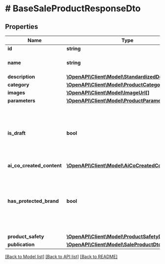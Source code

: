 # # BaseSaleProductResponseDto

## Properties

Name | Type | Description | Notes
------------ | ------------- | ------------- | -------------
**id** | **string** |  |
**name** | **string** | Name of the product. |
**description** | [**\OpenAPI\Client\Model\StandardizedDescription**](StandardizedDescription.md) |  | [optional]
**category** | [**\OpenAPI\Client\Model\ProductCategoryWithPath**](ProductCategoryWithPath.md) |  |
**images** | [**\OpenAPI\Client\Model\ImageUrl[]**](ImageUrl.md) |  | [optional]
**parameters** | [**\OpenAPI\Client\Model\ProductParameterDto[]**](ProductParameterDto.md) |  | [optional]
**is_draft** | **bool** | Flag that informs if product is waiting for resolution of basic parameters change proposal. | [optional]
**ai_co_created_content** | [**\OpenAPI\Client\Model\AiCoCreatedContent**](AiCoCreatedContent.md) |  | [optional]
**has_protected_brand** | **bool** | Flag that informs if product is a part of a protected brand&#39;s assortment and its use may be restricted. | [optional]
**product_safety** | [**\OpenAPI\Client\Model\ProductSafetyDto**](ProductSafetyDto.md) |  | [optional]
**publication** | [**\OpenAPI\Client\Model\SaleProductDtoPublication**](SaleProductDtoPublication.md) |  | [optional]

[[Back to Model list]](../../README.md#models) [[Back to API list]](../../README.md#endpoints) [[Back to README]](../../README.md)
